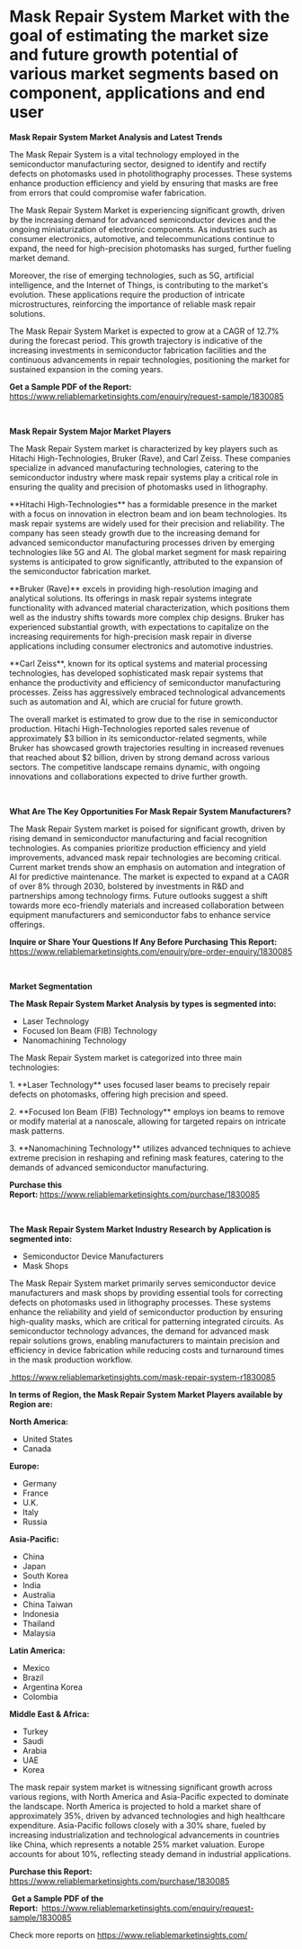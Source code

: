 <p><h1>Mask Repair System Market with the goal of estimating the market size and future growth potential of various market segments based on component, applications and end user</h1></p><p><strong>Mask Repair System Market Analysis and Latest Trends</strong></p>
<p><p>The Mask Repair System is a vital technology employed in the semiconductor manufacturing sector, designed to identify and rectify defects on photomasks used in photolithography processes. These systems enhance production efficiency and yield by ensuring that masks are free from errors that could compromise wafer fabrication. </p><p>The Mask Repair System Market is experiencing significant growth, driven by the increasing demand for advanced semiconductor devices and the ongoing miniaturization of electronic components. As industries such as consumer electronics, automotive, and telecommunications continue to expand, the need for high-precision photomasks has surged, further fueling market demand. </p><p>Moreover, the rise of emerging technologies, such as 5G, artificial intelligence, and the Internet of Things, is contributing to the market's evolution. These applications require the production of intricate microstructures, reinforcing the importance of reliable mask repair solutions. </p><p>The Mask Repair System Market is expected to grow at a CAGR of 12.7% during the forecast period. This growth trajectory is indicative of the increasing investments in semiconductor fabrication facilities and the continuous advancements in repair technologies, positioning the market for sustained expansion in the coming years.</p></p>
<p><strong>Get a Sample PDF of the Report:&nbsp;</strong> <a href="https://www.reliablemarketinsights.com/enquiry/request-sample/1830085?utm_campaign=2943&utm_medium=2&utm_source=Github&utm_content=ia&utm_term=06042025&utm_id=mask-repair-system">https://www.reliablemarketinsights.com/enquiry/request-sample/1830085</a></p>
<p>&nbsp;</p>
<p><strong>Mask Repair System Major Market Players</strong></p>
<p><p>The Mask Repair System market is characterized by key players such as Hitachi High-Technologies, Bruker (Rave), and Carl Zeiss. These companies specialize in advanced manufacturing technologies, catering to the semiconductor industry where mask repair systems play a critical role in ensuring the quality and precision of photomasks used in lithography.</p><p>**Hitachi High-Technologies** has a formidable presence in the market with a focus on innovation in electron beam and ion beam technologies. Its mask repair systems are widely used for their precision and reliability. The company has seen steady growth due to the increasing demand for advanced semiconductor manufacturing processes driven by emerging technologies like 5G and AI. The global market segment for mask repairing systems is anticipated to grow significantly, attributed to the expansion of the semiconductor fabrication market.</p><p>**Bruker (Rave)** excels in providing high-resolution imaging and analytical solutions. Its offerings in mask repair systems integrate functionality with advanced material characterization, which positions them well as the industry shifts towards more complex chip designs. Bruker has experienced substantial growth, with expectations to capitalize on the increasing requirements for high-precision mask repair in diverse applications including consumer electronics and automotive industries.</p><p>**Carl Zeiss**, known for its optical systems and material processing technologies, has developed sophisticated mask repair systems that enhance the productivity and efficiency of semiconductor manufacturing processes. Zeiss has aggressively embraced technological advancements such as automation and AI, which are crucial for future growth. </p><p>The overall market is estimated to grow due to the rise in semiconductor production. Hitachi High-Technologies reported sales revenue of approximately $3 billion in its semiconductor-related segments, while Bruker has showcased growth trajectories resulting in increased revenues that reached about $2 billion, driven by strong demand across various sectors. The competitive landscape remains dynamic, with ongoing innovations and collaborations expected to drive further growth.</p></p>
<p>&nbsp;</p>
<p><strong>What Are The Key Opportunities For Mask Repair System Manufacturers?</strong></p>
<p><p>The Mask Repair System market is poised for significant growth, driven by rising demand in semiconductor manufacturing and facial recognition technologies. As companies prioritize production efficiency and yield improvements, advanced mask repair technologies are becoming critical. Current market trends show an emphasis on automation and integration of AI for predictive maintenance. The market is expected to expand at a CAGR of over 8% through 2030, bolstered by investments in R&D and partnerships among technology firms. Future outlooks suggest a shift towards more eco-friendly materials and increased collaboration between equipment manufacturers and semiconductor fabs to enhance service offerings.</p></p>
<p><strong>Inquire or Share Your Questions If Any Before Purchasing This Report:</strong> <a href="https://www.reliablemarketinsights.com/enquiry/pre-order-enquiry/1830085?utm_campaign=2943&utm_medium=2&utm_source=Github&utm_content=ia&utm_term=06042025&utm_id=mask-repair-system">https://www.reliablemarketinsights.com/enquiry/pre-order-enquiry/1830085</a></p>
<p>&nbsp;</p>
<p><strong>Market Segmentation</strong></p>
<p><strong>The Mask Repair System Market Analysis by types is segmented into:</strong></p>
<p><ul><li>Laser Technology</li><li>Focused Ion Beam (FIB) Technology</li><li>Nanomachining Technology</li></ul></p>
<p><p>The Mask Repair System market is categorized into three main technologies: </p><p>1. **Laser Technology** uses focused laser beams to precisely repair defects on photomasks, offering high precision and speed. </p><p>2. **Focused Ion Beam (FIB) Technology** employs ion beams to remove or modify material at a nanoscale, allowing for targeted repairs on intricate mask patterns. </p><p>3. **Nanomachining Technology** utilizes advanced techniques to achieve extreme precision in reshaping and refining mask features, catering to the demands of advanced semiconductor manufacturing.</p></p>
<p><strong>Purchase this Report:&nbsp;</strong><a href="https://www.reliablemarketinsights.com/purchase/1830085?utm_campaign=2943&utm_medium=2&utm_source=Github&utm_content=ia&utm_term=06042025&utm_id=mask-repair-system">https://www.reliablemarketinsights.com/purchase/1830085</a></p>
<p>&nbsp;</p>
<p><strong>The Mask Repair System Market Industry Research by Application is segmented into:</strong></p>
<p><ul><li>Semiconductor Device Manufacturers</li><li>Mask Shops</li></ul></p>
<p><p>The Mask Repair System market primarily serves semiconductor device manufacturers and mask shops by providing essential tools for correcting defects on photomasks used in lithography processes. These systems enhance the reliability and yield of semiconductor production by ensuring high-quality masks, which are critical for patterning integrated circuits. As semiconductor technology advances, the demand for advanced mask repair solutions grows, enabling manufacturers to maintain precision and efficiency in device fabrication while reducing costs and turnaround times in the mask production workflow.</p></p>
<p><a href="https://www.reliablemarketinsights.com/mask-repair-system-r1830085?utm_campaign=2943&utm_medium=2&utm_source=Github&utm_content=ia&utm_term=06042025&utm_id=mask-repair-system">&nbsp;https://www.reliablemarketinsights.com/mask-repair-system-r1830085</a></p>
<p><strong>In terms of Region, the Mask Repair System Market Players available by Region are:</strong></p>
<p>
    <p> <strong> North America: </strong>
        <ul>
            <li>United States</li>
            <li>Canada</li>
        </ul>
        </p> 
    <p> <strong> Europe: </strong>
        <ul>
            <li>Germany</li>
            <li>France</li>
            <li>U.K.</li>
            <li>Italy</li>
            <li>Russia</li>
        </ul>
        </p> 
    <p> <strong> Asia-Pacific: </strong>
        <ul>
            <li>China</li>
            <li>Japan</li>
            <li>South Korea</li>
            <li>India</li>
            <li>Australia</li>
            <li>China Taiwan</li>
            <li>Indonesia</li>
            <li>Thailand</li>
            <li>Malaysia</li>
        </ul>
        </p> 
    <p> <strong> Latin America: </strong>
        <ul>
            <li>Mexico</li>
            <li>Brazil</li>
            <li>Argentina Korea</li>
            <li>Colombia</li>
        </ul>
        </p> 
    <p> <strong> Middle East & Africa: </strong>
        <ul>
            <li>Turkey</li>
            <li>Saudi</li>
            <li>Arabia</li>
            <li>UAE</li>
            <li>Korea</li>
        </ul>
    </p>
    </p>
<p><p>The mask repair system market is witnessing significant growth across various regions, with North America and Asia-Pacific expected to dominate the landscape. North America is projected to hold a market share of approximately 35%, driven by advanced technologies and high healthcare expenditure. Asia-Pacific follows closely with a 30% share, fueled by increasing industrialization and technological advancements in countries like China, which represents a notable 25% market valuation. Europe accounts for about 10%, reflecting steady demand in industrial applications.</p></p>
<p><strong>Purchase this Report: </strong><a href="https://www.reliablemarketinsights.com/purchase/1830085?utm_campaign=2943&utm_medium=2&utm_source=Github&utm_content=ia&utm_term=06042025&utm_id=mask-repair-system">https://www.reliablemarketinsights.com/purchase/1830085</a></p>
<p>&nbsp;<strong>Get a Sample PDF of the Report:&nbsp;&nbsp;</strong><a href="https://www.reliablemarketinsights.com/enquiry/request-sample/1830085?utm_campaign=2943&utm_medium=2&utm_source=Github&utm_content=ia&utm_term=06042025&utm_id=mask-repair-system">https://www.reliablemarketinsights.com/enquiry/request-sample/1830085</a></p>
<p><strong></strong></p>
<p>Check more reports on <a href="https://www.reliablemarketinsights.com/?utm_campaign=2943&utm_medium=2&utm_source=Github&utm_content=ia&utm_term=06042025&utm_id=mask-repair-system">https://www.reliablemarketinsights.com/</a></p>